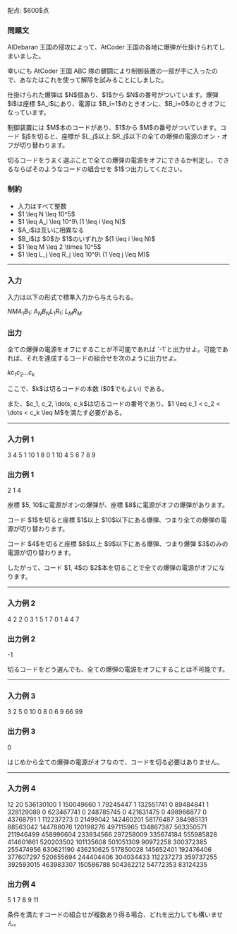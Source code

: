 
<div>

<span>

<span>

<p>
配点: $600$点
</p>

<div>

<section>

### **問題文**

<p>
AlDebaran 王国の侵攻によって、AtCoder 王国の各地に爆弾が仕掛けられてしまいました。
</p>

<p>
幸いにも AtCoder 王国 ABC 隊の健闘により制御装置の一部が手に入ったので、あなたはこれを使って解除を試みることにしました。
</p>

<p>
仕掛けられた爆弾は $N$個あり、$1$から $N$の番号がついています。爆弾 $i$は座標 $A_i$にあり、電源は $B_i=1$のときオンに、$B_i=0$のときオフになっています。
</p>

<p>
制御装置には $M$本のコードがあり、$1$から $M$の番号がついています。コード $j$を切ると、座標が $L_j$以上 $R_j$以下の全ての爆弾の電源のオン・オフが切り替わります。
</p>

<p>
切るコードをうまく選ぶことで全ての爆弾の電源をオフにできるか判定し、できるならばそのようなコードの組合せを $1$つ出力してください。
</p>

</section>

</div>

<div>

<section>

### **制約**

<ul>

<li>
入力はすべて整数
</li>

<li>
$1 \leq N \leq 10^5$
</li>

<li>
$1 \leq A_i \leq 10^9\ (1 \leq i \leq N)$
</li>

<li>
$A_i$は互いに相異なる
</li>

<li>
$B_i$は $0$か $1$のいずれか $(1 \leq i \leq N)$
</li>

<li>
$1 \leq M \leq 2 \times 10^5$
</li>

<li>
$1 \leq L_j \leq R_j \leq 10^9\ (1 \leq j \leq M)$
</li>

</ul>

</section>

</div>

---

<div>

<div>

<section>

### **入力**

<p>
入力は以下の形式で標準入力から与えられる。
</p>

<div>

$N$$M$$A_1$$B_1$:
$A_N$$B_N$$L_1$$R_1$:
$L_M$$R_M$
</div>

</section>

</div>

<div>

<section>

### **出力**

<p>
全ての爆弾の電源をオフにすることが不可能であれば `-1`と出力せよ。可能であれば、それを達成するコードの組合せを次のように出力せよ。
</p>

<div>

$k$$c_1$$c_2$$\dots$$c_k$
</div>

<p>
ここで、$k$は切るコードの本数 ($0$でもよい) である。
</p>

<p>
また、$c_1, c_2, \dots, c_k$は切るコードの番号であり、$1 \leq c_1 < c_2 < \dots < c_k \leq M$を満たす必要がある。
</p>

</section>

</div>

</div>

---

<div>

<section>

### **入力例 1**

<div>

3 4
5 1
10 1
8 0
1 10
4 5
6 7
8 9

</div>

</section>

</div>

<div>

<section>

### **出力例 1**

<div>

2
1 4

</div>

<p>
座標 $5, 10$に電源がオンの爆弾が、座標 $8$に電源がオフの爆弾があります。
</p>

<p>
コード $1$を切ると座標 $1$以上 $10$以下にある爆弾、つまり全ての爆弾の電源が切り替わります。
</p>

<p>
コード $4$を切ると座標 $8$以上 $9$以下にある爆弾、つまり爆弾 $3$のみの電源が切り替わります。
</p>

<p>
したがって、コード $1, 4$の $2$本を切ることで全ての爆弾の電源がオフになります。
</p>

</section>

</div>

---

<div>

<section>

### **入力例 2**

<div>

4 2
2 0
3 1
5 1
7 0
1 4
4 7

</div>

</section>

</div>

<div>

<section>

### **出力例 2**

<div>

-1

</div>

<p>
切るコードをどう選んでも、全ての爆弾の電源をオフにすることは不可能です。
</p>

</section>

</div>

---

<div>

<section>

### **入力例 3**

<div>

3 2
5 0
10 0
8 0
6 9
66 99

</div>

</section>

</div>

<div>

<section>

### **出力例 3**

<div>

0


</div>

<p>
はじめから全ての爆弾の電源がオフなので、コードを切る必要はありません。
</p>

</section>

</div>

---

<div>

<section>

### **入力例 4**

<div>

12 20
536130100 1
150049660 1
79245447 1
132551741 0
89484841 1
328129089 0
623467741 0
248785745 0
421631475 0
498966877 0
43768791 1
112237273 0
21499042 142460201
58176487 384985131
88563042 144788076
120198276 497115965
134867387 563350571
211946499 458996604
233934566 297258009
335674184 555985828
414601661 520203502
101135608 501051309
90972258 300372385
255474956 630621190
436210625 517850028
145652401 192476406
377607297 520655694
244404406 304034433
112237273 359737255
392593015 463983307
150586788 504362212
54772353 83124235

</div>

</section>

</div>

<div>

<section>

### **出力例 4**

<div>

5
1 7 8 9 11

</div>

<p>
条件を満たすコードの組合せが複数あり得る場合、どれを出力しても構いません。
</p>

</section>

</div>

</span>

</span>

</div>
